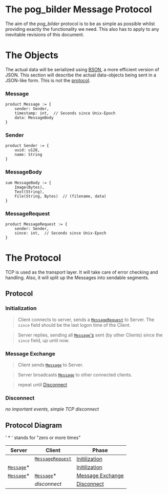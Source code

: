 # The pog_bilder Message Protocol
 The aim of the *pog_bilder* protocol is to be as simple as possible whilst providing exactly the functionality we need.
 This also has to apply to any inevitable revisions of this document.
 

# The Objects
The actual data will be serialized using [BSON](https://en.wikipedia.org/wiki/BSON), a more efficient version of JSON.
This section will describe the actual data-objects being sent in a JSON-like form. This is not the [protocol](#the-protocol).

### Message 
```
product Message := {
	sender: Sender,
	timestamp: int,  // Seconds since Unix-Epoch
	data: MessageBody
}
```

### Sender
```
product Sender := {
	uuid: u128,
	name: String
}
```

### MessageBody
```
sum MessageBody := {
	Image(Bytes),
	Text(String),
	File(String, Bytes)  // (filename, data)
}
```

### MessageRequest
```
product MessageRequest := {
	sender: Sender,
	since: int,  // Seconds since Unix-Epoch
}
```

# The Protocol
TCP is used as the transport layer. It will take care of error checking and handling. Also, it will split up the Messages into sendable segments.
 
## Protocol

### Initialization
> Client connects to server, sends a [`MessageRequest`](#messagerequest) to Server. The `since` field should be the last logon time of the Client.

> Server replies, sending all [`Message`'s](#message) sent (by other Clients) since the `since` field, up until now.

### Message Exchange
> Client sends [`Message`](#message) to Server.

> Server broadcasts [`Message`](#message) to other connected clients.

> repeat until [Disconnect](#disconnect)

### Disconnect
*no important events, simple TCP disconnect*

## Protocol Diagram
' * ' stands for "zero or more times"

| Server | Client | Phase |
|--|--|--|
|  |  [`MessageRequest`](#messagerequest)| [Initilization](#initialization) |
| [`Message`](#message)* |  | [Initilization](#initialization) |
| [`Message`](#message)* | [`Message`](#message)* | [Message Exchange](#message-exchange) |
| | *disconnect* | [Disconnect](#disconnect) |
